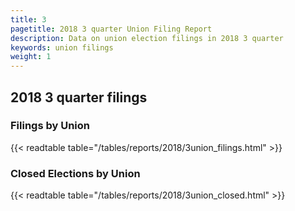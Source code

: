 ```yaml
---
title: 3
pagetitle: 2018 3 quarter Union Filing Report
description: Data on union election filings in 2018 3 quarter 
keywords: union filings
weight: 1
---
```


## 2018 3 quarter filings

### Filings by Union
{{< readtable table="/tables/reports/2018/3union_filings.html" >}}

### Closed Elections by Union
{{< readtable table="/tables/reports/2018/3union_closed.html" >}}
